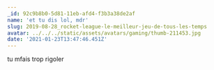 ```yaml
---
_id: 92c9b8b0-5d81-11eb-afd4-f3b3a38de2af
name: 'et tu dis lol, mdr'
slug: 2019-08-28_rocket-league-le-meilleur-jeu-de-tous-les-temps
avatar: ../../../static/assets/avatars/gaming/thumb-211453.jpg
date: '2021-01-23T13:47:46.451Z'
---
```

tu mfais trop rigoler

